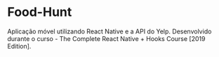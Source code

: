 # Food-Hunt
Aplicação móvel utilizando React Native e a API do Yelp. Desenvolvido durante o curso - The Complete React Native + Hooks Course [2019 Edition].
